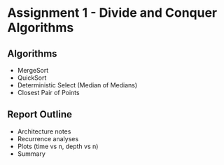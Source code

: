 # Assignment 1 - Divide and Conquer Algorithms

## Algorithms
- MergeSort
- QuickSort
- Deterministic Select (Median of Medians)
- Closest Pair of Points

## Report Outline
- Architecture notes
- Recurrence analyses
- Plots (time vs n, depth vs n)
- Summary
